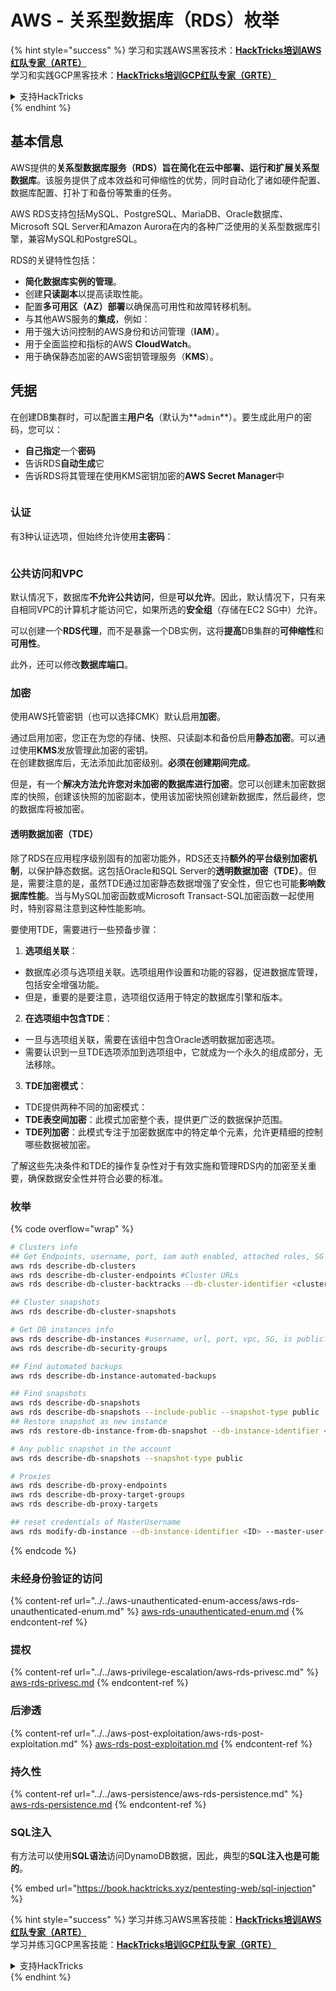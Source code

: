 # AWS - 关系型数据库（RDS）枚举

{% hint style="success" %}
学习和实践AWS黑客技术：<img src="/.gitbook/assets/image.png" alt="" data-size="line">[**HackTricks培训AWS红队专家（ARTE）**](https://training.hacktricks.xyz/courses/arte)<img src="/.gitbook/assets/image.png" alt="" data-size="line">\
学习和实践GCP黑客技术：<img src="/.gitbook/assets/image (2).png" alt="" data-size="line">[**HackTricks培训GCP红队专家（GRTE）**<img src="/.gitbook/assets/image (2).png" alt="" data-size="line">](https://training.hacktricks.xyz/courses/grte)

<details>

<summary>支持HackTricks</summary>

- 检查[**订阅计划**](https://github.com/sponsors/carlospolop)!
- **加入** 💬 [**Discord群**](https://discord.gg/hRep4RUj7f) 或 [**电报群**](https://t.me/peass) 或 **关注**我们的 **Twitter** 🐦 [**@hacktricks\_live**](https://twitter.com/hacktricks\_live)**.**
- 通过向[**HackTricks**](https://github.com/carlospolop/hacktricks)和[**HackTricks Cloud**](https://github.com/carlospolop/hacktricks-cloud) github仓库提交PR来分享黑客技巧。

</details>
{% endhint %}

## 基本信息

AWS提供的**关系型数据库服务（RDS）**旨在简化在云中部署、运行和扩展**关系型数据库**。该服务提供了成本效益和可伸缩性的优势，同时自动化了诸如硬件配置、数据库配置、打补丁和备份等繁重的任务。

AWS RDS支持包括MySQL、PostgreSQL、MariaDB、Oracle数据库、Microsoft SQL Server和Amazon Aurora在内的各种广泛使用的关系型数据库引擎，兼容MySQL和PostgreSQL。

RDS的关键特性包括：

- **简化数据库实例的管理**。
- 创建**只读副本**以提高读取性能。
- 配置**多可用区（AZ）部署**以确保高可用性和故障转移机制。
- 与其他AWS服务的**集成**，例如：
- 用于强大访问控制的AWS身份和访问管理（**IAM**）。
- 用于全面监控和指标的AWS **CloudWatch**。
- 用于确保静态加密的AWS密钥管理服务（**KMS**）。

## 凭据

在创建DB集群时，可以配置主**用户名**（默认为**`admin`**）。要生成此用户的密码，您可以：

- **自己指定**一个**密码**
- 告诉RDS**自动生成**它
- 告诉RDS将其管理在使用KMS密钥加密的**AWS Secret Manager**中

<figure><img src="../../../../.gitbook/assets/image (18) (1).png" alt=""><figcaption></figcaption></figure>

### 认证

有3种认证选项，但始终允许使用**主密码**：

<figure><img src="../../../../.gitbook/assets/image (19) (2).png" alt=""><figcaption></figcaption></figure>

### 公共访问和VPC

默认情况下，数据库**不允许公共访问**，但是**可以允许**。因此，默认情况下，只有来自相同VPC的计算机才能访问它，如果所选的**安全组**（存储在EC2 SG中）允许。

可以创建一个**RDS代理**，而不是暴露一个DB实例，这将**提高**DB集群的**可伸缩性**和**可用性**。

此外，还可以修改**数据库端口**。

### 加密

使用AWS托管密钥（也可以选择CMK）默认启用**加密**。

通过启用加密，您正在为您的存储、快照、只读副本和备份启用**静态加密**。可以通过使用**KMS**发放管理此加密的密钥。\
在创建数据库后，无法添加此加密级别。**必须在创建期间完成**。

但是，有一个**解决方法允许您对未加密的数据库进行加密**。您可以创建未加密数据库的快照，创建该快照的加密副本，使用该加密快照创建新数据库，然后最终，您的数据库将被加密。

#### 透明数据加密（TDE）

除了RDS在应用程序级别固有的加密功能外，RDS还支持**额外的平台级别加密机制**，以保护静态数据。这包括Oracle和SQL Server的**透明数据加密（TDE）**。但是，需要注意的是，虽然TDE通过加密静态数据增强了安全性，但它也可能**影响数据库性能**。当与MySQL加密函数或Microsoft Transact-SQL加密函数一起使用时，特别容易注意到这种性能影响。

要使用TDE，需要进行一些预备步骤：

1. **选项组关联**：
- 数据库必须与选项组关联。选项组用作设置和功能的容器，促进数据库管理，包括安全增强功能。
- 但是，重要的是要注意，选项组仅适用于特定的数据库引擎和版本。

2. **在选项组中包含TDE**：
- 一旦与选项组关联，需要在该组中包含Oracle透明数据加密选项。
- 需要认识到一旦TDE选项添加到选项组中，它就成为一个永久的组成部分，无法移除。

3. **TDE加密模式**：
- TDE提供两种不同的加密模式：
- **TDE表空间加密**：此模式加密整个表，提供更广泛的数据保护范围。
- **TDE列加密**：此模式专注于加密数据库中的特定单个元素，允许更精细的控制哪些数据被加密。

了解这些先决条件和TDE的操作复杂性对于有效实施和管理RDS内的加密至关重要，确保数据安全性并符合必要的标准。

### 枚举

{% code overflow="wrap" %}
```bash
# Clusters info
## Get Endpoints, username, port, iam auth enabled, attached roles, SG
aws rds describe-db-clusters
aws rds describe-db-cluster-endpoints #Cluster URLs
aws rds describe-db-cluster-backtracks --db-cluster-identifier <cluster-name>

## Cluster snapshots
aws rds describe-db-cluster-snapshots

# Get DB instances info
aws rds describe-db-instances #username, url, port, vpc, SG, is public?
aws rds describe-db-security-groups

## Find automated backups
aws rds describe-db-instance-automated-backups

## Find snapshots
aws rds describe-db-snapshots
aws rds describe-db-snapshots --include-public --snapshot-type public
## Restore snapshot as new instance
aws rds restore-db-instance-from-db-snapshot --db-instance-identifier <ID> --db-snapshot-identifier <ID> --availability-zone us-west-2a

# Any public snapshot in the account
aws rds describe-db-snapshots --snapshot-type public

# Proxies
aws rds describe-db-proxy-endpoints
aws rds describe-db-proxy-target-groups
aws rds describe-db-proxy-targets

## reset credentials of MasterUsername
aws rds modify-db-instance --db-instance-identifier <ID> --master-user-password <NewPassword> --apply-immediately
```
{% endcode %}

### 未经身份验证的访问

{% content-ref url="../../aws-unauthenticated-enum-access/aws-rds-unauthenticated-enum.md" %}
[aws-rds-unauthenticated-enum.md](../../aws-unauthenticated-enum-access/aws-rds-unauthenticated-enum.md)
{% endcontent-ref %}

### 提权

{% content-ref url="../../aws-privilege-escalation/aws-rds-privesc.md" %}
[aws-rds-privesc.md](../../aws-privilege-escalation/aws-rds-privesc.md)
{% endcontent-ref %}

### 后渗透

{% content-ref url="../../aws-post-exploitation/aws-rds-post-exploitation.md" %}
[aws-rds-post-exploitation.md](../../aws-post-exploitation/aws-rds-post-exploitation.md)
{% endcontent-ref %}

### 持久性

{% content-ref url="../../aws-persistence/aws-rds-persistence.md" %}
[aws-rds-persistence.md](../../aws-persistence/aws-rds-persistence.md)
{% endcontent-ref %}

### SQL注入

有方法可以使用**SQL语法**访问DynamoDB数据，因此，典型的**SQL注入也是可能的**。

{% embed url="https://book.hacktricks.xyz/pentesting-web/sql-injection" %}

{% hint style="success" %}
学习并练习AWS黑客技能：<img src="/.gitbook/assets/image.png" alt="" data-size="line">[**HackTricks培训AWS红队专家（ARTE）**](https://training.hacktricks.xyz/courses/arte)<img src="/.gitbook/assets/image.png" alt="" data-size="line">\
学习并练习GCP黑客技能：<img src="/.gitbook/assets/image (2).png" alt="" data-size="line">[**HackTricks培训GCP红队专家（GRTE）**<img src="/.gitbook/assets/image (2).png" alt="" data-size="line">](https://training.hacktricks.xyz/courses/grte)

<details>

<summary>支持HackTricks</summary>

* 查看[**订阅计划**](https://github.com/sponsors/carlospolop)!
* **加入** 💬 [**Discord群组**](https://discord.gg/hRep4RUj7f) 或 [**电报群组**](https://t.me/peass) 或 **关注**我们的**Twitter** 🐦 [**@hacktricks\_live**](https://twitter.com/hacktricks\_live)**.**
* 通过向[**HackTricks**](https://github.com/carlospolop/hacktricks)和[**HackTricks Cloud**](https://github.com/carlospolop/hacktricks-cloud) github仓库提交PR来分享黑客技巧。

</details>
{% endhint %}

